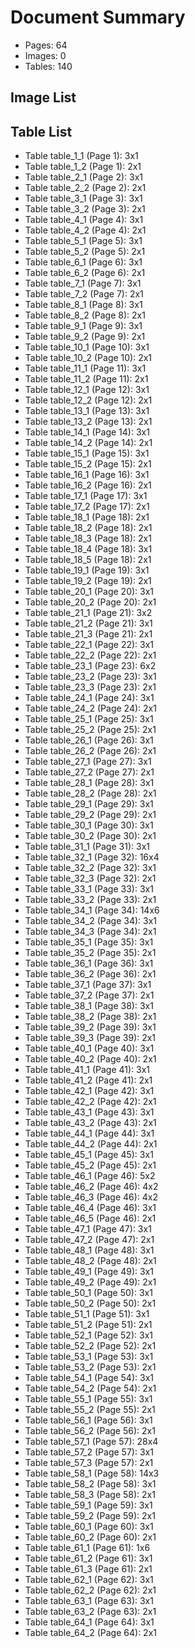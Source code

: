 # Document Summary

- Pages: 64
- Images: 0
- Tables: 140

## Image List


## Table List

- Table table_1_1 (Page 1): 3x1
- Table table_1_2 (Page 1): 2x1
- Table table_2_1 (Page 2): 3x1
- Table table_2_2 (Page 2): 2x1
- Table table_3_1 (Page 3): 3x1
- Table table_3_2 (Page 3): 2x1
- Table table_4_1 (Page 4): 3x1
- Table table_4_2 (Page 4): 2x1
- Table table_5_1 (Page 5): 3x1
- Table table_5_2 (Page 5): 2x1
- Table table_6_1 (Page 6): 3x1
- Table table_6_2 (Page 6): 2x1
- Table table_7_1 (Page 7): 3x1
- Table table_7_2 (Page 7): 2x1
- Table table_8_1 (Page 8): 3x1
- Table table_8_2 (Page 8): 2x1
- Table table_9_1 (Page 9): 3x1
- Table table_9_2 (Page 9): 2x1
- Table table_10_1 (Page 10): 3x1
- Table table_10_2 (Page 10): 2x1
- Table table_11_1 (Page 11): 3x1
- Table table_11_2 (Page 11): 2x1
- Table table_12_1 (Page 12): 3x1
- Table table_12_2 (Page 12): 2x1
- Table table_13_1 (Page 13): 3x1
- Table table_13_2 (Page 13): 2x1
- Table table_14_1 (Page 14): 3x1
- Table table_14_2 (Page 14): 2x1
- Table table_15_1 (Page 15): 3x1
- Table table_15_2 (Page 15): 2x1
- Table table_16_1 (Page 16): 3x1
- Table table_16_2 (Page 16): 2x1
- Table table_17_1 (Page 17): 3x1
- Table table_17_2 (Page 17): 2x1
- Table table_18_1 (Page 18): 2x1
- Table table_18_2 (Page 18): 2x1
- Table table_18_3 (Page 18): 2x1
- Table table_18_4 (Page 18): 3x1
- Table table_18_5 (Page 18): 2x1
- Table table_19_1 (Page 19): 3x1
- Table table_19_2 (Page 19): 2x1
- Table table_20_1 (Page 20): 3x1
- Table table_20_2 (Page 20): 2x1
- Table table_21_1 (Page 21): 3x2
- Table table_21_2 (Page 21): 3x1
- Table table_21_3 (Page 21): 2x1
- Table table_22_1 (Page 22): 3x1
- Table table_22_2 (Page 22): 2x1
- Table table_23_1 (Page 23): 6x2
- Table table_23_2 (Page 23): 3x1
- Table table_23_3 (Page 23): 2x1
- Table table_24_1 (Page 24): 3x1
- Table table_24_2 (Page 24): 2x1
- Table table_25_1 (Page 25): 3x1
- Table table_25_2 (Page 25): 2x1
- Table table_26_1 (Page 26): 3x1
- Table table_26_2 (Page 26): 2x1
- Table table_27_1 (Page 27): 3x1
- Table table_27_2 (Page 27): 2x1
- Table table_28_1 (Page 28): 3x1
- Table table_28_2 (Page 28): 2x1
- Table table_29_1 (Page 29): 3x1
- Table table_29_2 (Page 29): 2x1
- Table table_30_1 (Page 30): 3x1
- Table table_30_2 (Page 30): 2x1
- Table table_31_1 (Page 31): 3x1
- Table table_32_1 (Page 32): 16x4
- Table table_32_2 (Page 32): 3x1
- Table table_32_3 (Page 32): 2x1
- Table table_33_1 (Page 33): 3x1
- Table table_33_2 (Page 33): 2x1
- Table table_34_1 (Page 34): 14x6
- Table table_34_2 (Page 34): 3x1
- Table table_34_3 (Page 34): 2x1
- Table table_35_1 (Page 35): 3x1
- Table table_35_2 (Page 35): 2x1
- Table table_36_1 (Page 36): 3x1
- Table table_36_2 (Page 36): 2x1
- Table table_37_1 (Page 37): 3x1
- Table table_37_2 (Page 37): 2x1
- Table table_38_1 (Page 38): 3x1
- Table table_38_2 (Page 38): 2x1
- Table table_39_2 (Page 39): 3x1
- Table table_39_3 (Page 39): 2x1
- Table table_40_1 (Page 40): 3x1
- Table table_40_2 (Page 40): 2x1
- Table table_41_1 (Page 41): 3x1
- Table table_41_2 (Page 41): 2x1
- Table table_42_1 (Page 42): 3x1
- Table table_42_2 (Page 42): 2x1
- Table table_43_1 (Page 43): 3x1
- Table table_43_2 (Page 43): 2x1
- Table table_44_1 (Page 44): 3x1
- Table table_44_2 (Page 44): 2x1
- Table table_45_1 (Page 45): 3x1
- Table table_45_2 (Page 45): 2x1
- Table table_46_1 (Page 46): 5x2
- Table table_46_2 (Page 46): 4x2
- Table table_46_3 (Page 46): 4x2
- Table table_46_4 (Page 46): 3x1
- Table table_46_5 (Page 46): 2x1
- Table table_47_1 (Page 47): 3x1
- Table table_47_2 (Page 47): 2x1
- Table table_48_1 (Page 48): 3x1
- Table table_48_2 (Page 48): 2x1
- Table table_49_1 (Page 49): 3x1
- Table table_49_2 (Page 49): 2x1
- Table table_50_1 (Page 50): 3x1
- Table table_50_2 (Page 50): 2x1
- Table table_51_1 (Page 51): 3x1
- Table table_51_2 (Page 51): 2x1
- Table table_52_1 (Page 52): 3x1
- Table table_52_2 (Page 52): 2x1
- Table table_53_1 (Page 53): 3x1
- Table table_53_2 (Page 53): 2x1
- Table table_54_1 (Page 54): 3x1
- Table table_54_2 (Page 54): 2x1
- Table table_55_1 (Page 55): 3x1
- Table table_55_2 (Page 55): 2x1
- Table table_56_1 (Page 56): 3x1
- Table table_56_2 (Page 56): 2x1
- Table table_57_1 (Page 57): 28x4
- Table table_57_2 (Page 57): 3x1
- Table table_57_3 (Page 57): 2x1
- Table table_58_1 (Page 58): 14x3
- Table table_58_2 (Page 58): 3x1
- Table table_58_3 (Page 58): 2x1
- Table table_59_1 (Page 59): 3x1
- Table table_59_2 (Page 59): 2x1
- Table table_60_1 (Page 60): 3x1
- Table table_60_2 (Page 60): 2x1
- Table table_61_1 (Page 61): 1x6
- Table table_61_2 (Page 61): 3x1
- Table table_61_3 (Page 61): 2x1
- Table table_62_1 (Page 62): 3x1
- Table table_62_2 (Page 62): 2x1
- Table table_63_1 (Page 63): 3x1
- Table table_63_2 (Page 63): 2x1
- Table table_64_1 (Page 64): 3x1
- Table table_64_2 (Page 64): 2x1
